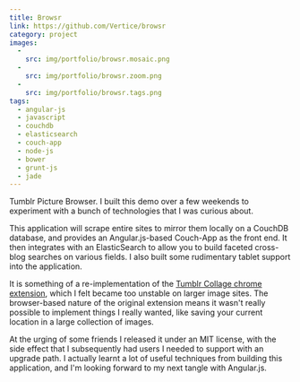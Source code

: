 ```yaml
---
title: Browsr
link: https://github.com/Vertice/browsr
category: project
images:
  - 
    src: img/portfolio/browsr.mosaic.png
  -
    src: img/portfolio/browsr.zoom.png
  -
    src: img/portfolio/browsr.tags.png
tags:
  - angular-js
  - javascript
  - couchdb
  - elasticsearch
  - couch-app
  - node-js
  - bower
  - grunt-js
  - jade
---
```

Tumblr Picture Browser. I built this demo over a few weekends to experiment with a bunch of technologies that I was curious about.

This application will scrape entire sites to mirror them locally on a CouchDB database, and provides an Angular.js-based Couch-App as the front end.
It then integrates with an ElasticSearch to allow you to build faceted cross-blog searches on various fields. I also built
some rudimentary tablet support into the application.
 
<!--more-->

It is something of a re-implementation of the [Tumblr Collage chrome extension](https://chrome.google.com/webstore/detail/tumblr-collage/fmfgcipfpihnkblbbemdagfdhjjeilli), which I felt became too unstable on larger image sites. The browser-based nature of the original extension means it wasn't really possible to implement things I really wanted, like saving your current location in a large collection of images.

At the urging of some friends I released it under an MIT license, with the side effect that I subsequently had users I needed to support with an upgrade path. I actually learnt a lot of useful
techniques from building this application, and I'm looking forward to my next tangle with Angular.js.
